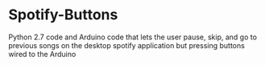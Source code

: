 # Spotify-Buttons
Python 2.7 code and Arduino code that lets the user pause, skip, and go to previous songs on the desktop spotify application but pressing buttons wired to the Arduino
